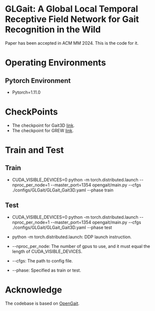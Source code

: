 # GLGait: A Global Local Temporal Receptive Field Network for Gait Recognition in the Wild
Paper has been accepted in ACM MM 2024. This is the code for it.
# Operating Environments
## Pytorch Environment
* Pytorch=1.11.0
# CheckPoints
* The checkpoint for Gait3D [link](https://pan.baidu.com/s/1AJc8XXqssal_8NMJ1UXpzA?pwd=1357).
* The checkpoint for GREW [link](https://pan.baidu.com/s/1PCGMTZerjFQFl_eammv4MQ?pwd=1357).
# Train and Test
## Train
* CUDA_VISIBLE_DEVICES=0 python -m torch.distributed.launch --nproc_per_node=1 --master_port=1354 opengait/main.py --cfgs ./configs/GLGait/GLGait_Gait3D.yaml --phase train
## Test
* CUDA_VISIBLE_DEVICES=0 python -m torch.distributed.launch --nproc_per_node=1 --master_port=1354 opengait/main.py --cfgs ./configs/GLGait/GLGait_Gait3D.yaml --phase test

* python -m torch.distributed.launch: DDP launch instruction.
* --nproc_per_node: The number of gpus to use, and it must equal the length of CUDA_VISIBLE_DEVICES.
* --cfgs: The path to config file.
* --phase: Specified as train or test.
# Acknowledge
The codebase is based on [OpenGait](https://github.com/ShiqiYu/OpenGait).
